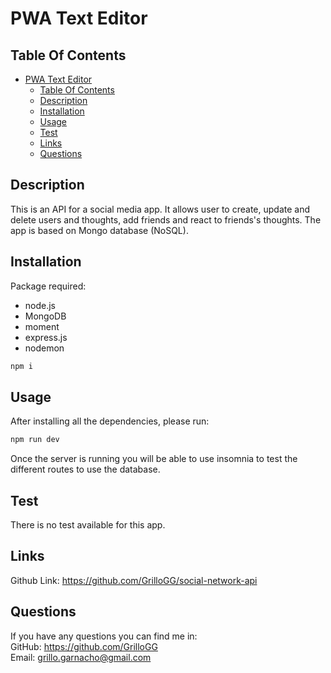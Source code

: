 # PWA Text Editor

## Table Of Contents

- [PWA Text Editor](#pwa-text-editor)
  - [Table Of Contents](#table-of-contents)
  - [Description](#description)
  - [Installation](#installation)
  - [Usage](#usage)
  - [Test](#test)
  - [Links](#links)
  - [Questions](#questions)

## Description

This is an API for a social media app. It allows user to create, update and delete users and thoughts, add friends and react to friends's thoughts. The app is based on Mongo database (NoSQL).

## Installation

Package required: </br>

- node.js
- MongoDB
- moment
- express.js
- nodemon

```bash
npm i
```

## Usage

After installing all the dependencies, please run:

```bash
npm run dev
```

Once the server is running you will be able to use insomnia to test the different routes to use the database.

## Test

There is no test available for this app.

## Links

Github Link: https://github.com/GrilloGG/social-network-api

## Questions

If you have any questions you can find me in: </br>
GitHub: https://github.com/GrilloGG </br>
Email: grillo.garnacho@gmail.com

